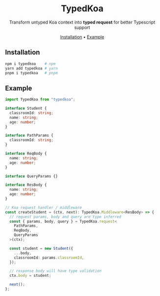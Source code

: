 <div align="center">

# TypedKoa

Transform untyped Koa context into **typed request** for better Typescript support

[Installation](#installation) •
[Example](#example)

</div>

## Installation

```sh
npm i typedkoa    # npm
yarn add typedkoa # yarn
pnpm i typedkoa   # pnpm
```

## Example

```typescript
import TypedKoa from "typedkoa";

interface Student {
  classroomId: string;
  name: string;
  age: number;
}

interface PathParams {
  classroomId: string;
}

interface ReqBody {
  name: string;
  age: number;
}

interface QueryParams {}

interface ResBody {
  name: string;
  age: number;
}

// Koa request handler / middleware
const createStudent = (ctx, next): TypedKoa.Middleware<ResBody> => {
  // request params, body and query are type inferred
  const { params, body, query } = TypedKoa.request<
    PathParams,
    ReqBody,
    QueryParams
  >(ctx);

  const student = new Student({
    ...body,
    classroomId: params.classroomId,
  });

  // response body will have type validation
  ctx.body = student;

  next();
};
```
